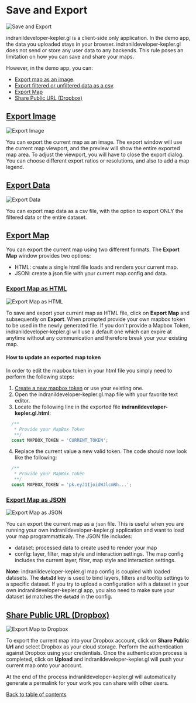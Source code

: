 # Save and Export

![Save and Export](https://d1a3f4spazzrp4.cloudfront.net/indranildeveloper-kepler.gl/documentation/k-save-and-export-1.png "activate interactions")

indranildeveloper-kepler.gl is a client-side only application. In the demo app, the data you uploaded stays in your browser. indranildeveloper-kepler.gl does not send or store any user data to any backends. This rule poses an limitation on how you can save and share your maps.

However, in the demo app, you can:

- [Export map as an image](#export-image).
- [Export filtered or unfiltered data as a csv](#export-data).
- [Export Map](#export-map)
- [Share Public URL (Dropbox)](#export-dropbox)

## <a href="#export-image">Export Image</a>

![Export Image](https://d1a3f4spazzrp4.cloudfront.net/indranildeveloper-kepler.gl/documentation/k-save-and-export-2.png "activate interactions")

You can export the current map as an image. The export window will use the current map viewport, and the preview will show the entire exported map area. To adjust the viewport, you will have to close the export dialog. You can choose different export ratios or resolutions, and also to add a map legend.

## <a href="#export-data">Export Data</a>

![Export Data](https://d1a3f4spazzrp4.cloudfront.net/indranildeveloper-kepler.gl/documentation/k-save-and-export-3.png "activate interactions")

You can export map data as a csv file, with the option to export ONLY the filtered data or the entire dataset.

## <a href="#export-map">Export Map</a>
You can export the current map using two different formats. The __Export Map__ window provides two options:
- HTML: create a single html file loads and renders your current map.
- JSON: create a json file with your current map config and data.

### <a href="#export-html-map">Export Map as HTML</a>

![Export Map as HTML](https://d1a3f4spazzrp4.cloudfront.net/indranildeveloper-kepler.gl/documentation/k-save-and-export-4.png "activate interactions")

To save and export your current map as HTML file, click on __Export Map__ and subsequently on __Export__.
When prompted provide your own mapbox token to be used in the newly generated file. If you don't provide a Mapbox Token,
indranildeveloper-kepler.gl will use a default one which can expire at anytime without any communication and therefore break your your existing map.

#### How to update an exported map token
In order to edit the mapbox token in your html file you simply need to perform the following steps:
1. [Create a new mapbox token](https://docs.mapbox.com/help/how-mapbox-works/access-tokens/) or use your existing one.
2. Open the indranildeveloper-kepler.gl.map file with your favorite text editor.
3. Locate the following line in the exported file __indranildeveloper-kepler.gl.html__:
```javascript
  /**
   * Provide your MapBox Token
   **/
  const MAPBOX_TOKEN = 'CURRENT_TOKEN';
```
4. Replace the current value a new valid token. The code should now look like the following:
```javascript
  /**
   * Provide your MapBox Token
   **/
  const MAPBOX_TOKEN = 'pk.eyJ1IjoidWJlcmRh...';
```

### <a href="#export-json-map">Export Map as JSON</a>
![Export Map as JSON](https://d1a3f4spazzrp4.cloudfront.net/indranildeveloper-kepler.gl/documentation/k-save-and-export-5.png "activate interactions")

You can export the current map as a `json` file. This is useful when you are running your own indranildeveloper-kepler.gl application and want to load your map programmatticaly.
The JSON file includes:
- dataset: processed data to create used to render your map
- config: layer, filter, map style and interaction settings.
The map config includes the current layer, filter, map style and interaction settings.

**Note:** indranildeveloper-kepler.gl map config is coupled with loaded datasets. The __`dataId`__ key is used to bind layers, filters and tooltip settings to a specific dataset. If you try to upload a configuration with a dataset in your own indranildeveloper-kepler.gl app, you also need to make sure your dataset __`id`__ matches the __`dataId`__ in the config.


## <a href="#export-dropbox">Share Public URL (Dropbox) </a>
![Export Map to Dropbox](https://d1a3f4spazzrp4.cloudfront.net/indranildeveloper-kepler.gl/documentation/k-save-and-export-5.png "activate interactions")

To export the current map into your Dropbox account, click on __Share Public Url__ and select Dropbox as your cloud storage.
Perform the authentication against Dropbox using your credentials. Once the authentication process is completed,
click on __Upload__ and indranildeveloper-kepler.gl will push your current map onto your account.

At the end of the process indranildeveloper-kepler.gl will automatically generate a permalink for your work you can share with other users.

[Back to table of contents](README.md)
